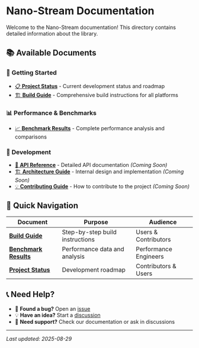 # Nano-Stream Documentation

Welcome to the Nano-Stream documentation! This directory contains detailed information about the library.

## 📚 Available Documents

### 🚀 **Getting Started**
- [📋 **Project Status**](PROJECT_STATUS.md) - Current development status and roadmap
- [🏗️ **Build Guide**](BUILD_GUIDE.md) - Comprehensive build instructions for all platforms

### 📊 **Performance & Benchmarks**  
- [📈 **Benchmark Results**](BENCHMARK_RESULTS.md) - Complete performance analysis and comparisons

### 🔧 **Development**
- [🧪 **API Reference**](API_REFERENCE.md) - Detailed API documentation *(Coming Soon)*
- [🏗️ **Architecture Guide**](ARCHITECTURE.md) - Internal design and implementation *(Coming Soon)*
- [💡 **Contributing Guide**](CONTRIBUTING.md) - How to contribute to the project *(Coming Soon)*

## 🎯 Quick Navigation

| Document | Purpose | Audience |
|----------|---------|----------|
| [**Build Guide**](BUILD_GUIDE.md) | Step-by-step build instructions | Users & Contributors |
| [**Benchmark Results**](BENCHMARK_RESULTS.md) | Performance data and analysis | Performance Engineers |
| [**Project Status**](PROJECT_STATUS.md) | Development roadmap | Contributors & Users |

## 📞 Need Help?

- 🐛 **Found a bug?** Open an [issue](https://github.com/yourusername/nano-stream/issues)
- 💡 **Have an idea?** Start a [discussion](https://github.com/yourusername/nano-stream/discussions)  
- 📧 **Need support?** Check our documentation or ask in discussions

---

*Last updated: 2025-08-29*
